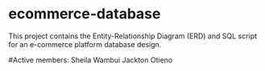 # ecommerce-database
This project contains the Entity-Relationship Diagram (ERD) and SQL script for an e-commerce platform database design.


#Active members:
Sheila Wambui
Jackton Otieno
